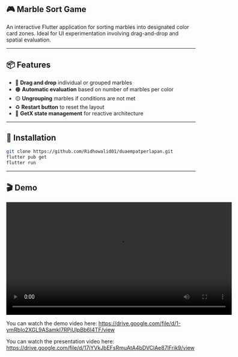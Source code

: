 ## 🎮 Marble Sort Game
An interactive Flutter application for sorting marbles into designated color card zones. Ideal for UI experimentation involving drag-and-drop and spatial evaluation.

---

## 📦 Features
- 🔵 **Drag and drop** individual or grouped marbles  
- 🟠 **Automatic evaluation** based on number of marbles per color  
- 🟡 **Ungrouping** marbles if conditions are not met  
- ♻️ **Restart button** to reset the layout  
- 🎨 **GetX state management** for reactive architecture  

---

## 🚀 Installation

```bash
git clone https://github.com/Ridhowalid01/duaempatperlapan.git
flutter pub get
flutter run
```
---

## 🎬 Demo
<video src="video_demo.mp4" controls width="600">
</video>

You can watch the demo video here: https://drive.google.com/file/d/1-ymRbIo2XGL9ASamkI7RPjUlpBb6I4TF/view

You can watch the presentation video here: https://drive.google.com/file/d/17iYVkJbEFsRmuAtA4bDVClAe87lFrik9/view
